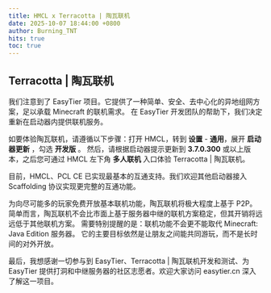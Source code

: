 ```yaml
---
title: HMCL x Terracotta | 陶瓦联机
date: 2025-10-07 18:44:00 +0800
author: Burning_TNT
hits: true
toc: true
---
```


## Terracotta | 陶瓦联机

我们注意到了 EasyTier 项目。它提供了一种简单、安全、去中心化的异地组网方案，足以承载 Minecraft 的联机需求。
在 EasyTier 开发团队的帮助下，我们决定重新在启动器内提供联机服务。

如要体验陶瓦联机，请遵循以下步骤：打开 HMCL，转到 **设置** - **通用**，展开 **启动器更新** ，勾选 **开发版** 。
然后，请根据启动器提示更新到 **3.7.0.300** 或以上版本，之后您可通过 HMCL 左下角 **多人联机** 入口体验 Terracotta | 陶瓦联机。

目前，HMCL、PCL CE 已实现最基本的互通支持。我们欢迎其他启动器接入 Scaffolding 协议实现更完整的互通功能。

为向尽可能多的玩家免费开放基本联机功能，陶瓦联机将极大程度上基于 P2P。
简单而言，陶瓦联机不会比市面上基于服务器中继的联机方案稳定，但其开销将远远低于其他联机方案。
需要特别提醒的是：联机功能不会更不能取代 Minecraft: Java Edition 服务器。
它的主要目标依然是让朋友之间能共同游玩，而不是长时间的对外开放。

最后，我想感谢一切参与到 EasyTier、Terracotta | 陶瓦联机开发和测试、为 EasyTier 提供打洞和中继服务器的社区志愿者。欢迎大家访问 easytier.cn 深入了解这一项目。
